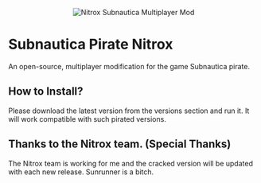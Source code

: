 <p align="center">
    <img src="https://i.imgur.com/ofnNX5z.gif" alt="Nitrox Subnautica Multiplayer Mod" />
</p>

# Subnautica Pirate Nitrox
An open-source, multiplayer modification for the game Subnautica pirate.

## How to Install?

Please download the latest version from the versions section and run it. It will work compatible with such pirated versions.

## Thanks to the Nitrox team. (Special Thanks)

The Nitrox team is working for me and the cracked version will be updated with each new release. Sunrunner is a bitch.
